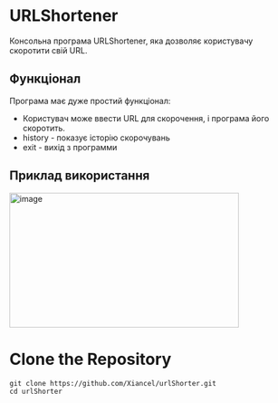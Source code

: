 # URLShortener
Консольна програма URLShortener, яка дозволяє користувачу скоротити свій URL.

## Функціонал
Програма має дуже простий функціонал:
- Користувач може ввести URL для скорочення, і програма його скоротить.
- history - показує історію скорочувань
- exit - вихід з программи

## Приклад використання
<img width="405" height="238" alt="image" src="https://github.com/user-attachments/assets/84a68e92-0f22-4296-9e7b-daa9708cf118" />

# Clone the Repository
```git
git clone https://github.com/Xiancel/urlShorter.git
cd urlShorter
```
